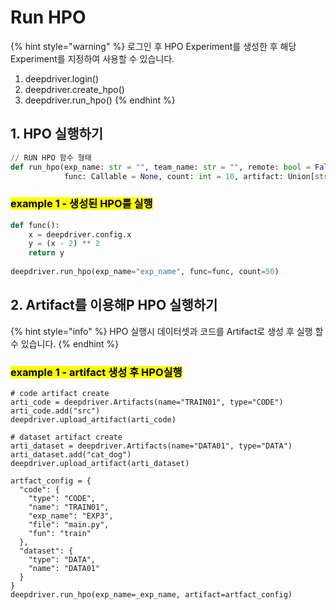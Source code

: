 # Run HPO

{% hint style="warning" %}
로그인 후 HPO Experiment를 생성한 후 해당 Experiment를 지정하여 사용할 수 있습니다.

1. deepdriver.login()
2. deepdriver.create\_hpo()
3. deepdriver.run\_hpo()
{% endhint %}

## 1. HPO 실행하기

```python
// RUN HPO 함수 형태
def run_hpo(exp_name: str = "", team_name: str = "", remote: bool = False, hpo_config: Dict  = None,
            func: Callable = None, count: int = 10, artifact: Union[str, Dict] = None, job_count: int = 0) -> bool:
```

### <mark style="background-color:yellow;">example 1 - 생성된 HPO를 실행</mark>&#x20;

```python
def func():
    x = deepdriver.config.x
    y = (x - 2) ** 2
    return y
    
deepdriver.run_hpo(exp_name="exp_name", func=func, count=50)
```

## 2.  Artifact를 이용해P  HPO 실행하기

{% hint style="info" %}
HPO 실행시 데이터셋과 코드를 Artifact로 생성 후 실행 할 수 있습니다.
{% endhint %}

### <mark style="background-color:yellow;">example 1 - artifact 생성 후 HPO실행</mark>

```
# code artifact create
arti_code = deepdriver.Artifacts(name="TRAIN01", type="CODE")
arti_code.add("src")
deepdriver.upload_artifact(arti_code)

# dataset artifact create
arti_dataset = deepdriver.Artifacts(name="DATA01", type="DATA")
arti_dataset.add("cat_dog")
deepdriver.upload_artifact(arti_dataset)

artfact_config = {
  "code": {
    "type": "CODE",
    "name": "TRAIN01",
    "exp_name": "EXP3",
    "file": "main.py",
    "fun": "train"
  },
  "dataset": {
    "type": "DATA",
    "name": "DATA01"
  }
}
deepdriver.run_hpo(exp_name=_exp_name, artifact=artfact_config)
```
